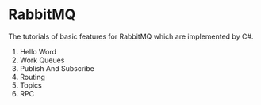 # RabbitMQ
The tutorials of basic features for RabbitMQ which are implemented by C#.

1. Hello Word
2. Work Queues
3. Publish And Subscribe
4. Routing
5. Topics
6. RPC
